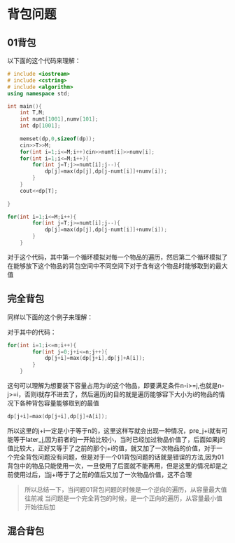 # 背包问题
## 01背包
以下面的这个代码来理解：

```c++
# include <iostream>
# include <cstring>
# include <algorithm>
using namespace std;

int main(){
	int T,M;
	int numt[1001],numv[101];
	int dp[1001]; 
	 
	memset(dp,0,sizeof(dp)); 
	cin>>T>>M;
	for(int i=1;i<=M;i++)cin>>numt[i]>>numv[i];
	for(int i=1;i<=M;i++){
		for(int j=T;j>=numt[i];j--){
			dp[j]=max(dp[j],dp[j-numt[i]]+numv[i]);
		}
	}
	cout<<dp[T];
	
}
```
```c++
for(int i=1;i<=M;i++){
		for(int j=T;j>=numt[i];j--){
			dp[j]=max(dp[j],dp[j-numt[i]]+numv[i]);
		}
	}
```
对于这个代码，其中第一个循环模拟对每一个物品的遍历，然后第二个循环模拟了在能够放下这个物品的背包空间中不同空间下对于含有这个物品时能够取到的最大值





## 完全背包

同样以下面的这个例子来理解：


对于其中的代码：
```c++
for(int i=1;i<=m;i++){
		for(int j=0;j+i<=n;j++){
			dp[j+i]=max(dp[j+i],dp[j]+A[i]);
		}
	}
```
这句可以理解为想要装下容量占用为i的这个物品，即要满足条件n-i>=j,也就是n-j>=i，否则i就存不进去了，然后遍历j的目的就是遍历能够容下大小为i的物品的情况下各种背包容量能够取到的最值

```c++
dp[j+i]=max(dp[j+i],dp[j]+A[i]);
```

所以这里的j+i一定是小于等于n的，这里这样写就会出现一种情况，pre_j+i就有可能等于later_j,因为前者的j一开始比较小，当时已经加过物品价值了，后面如果j的值比较大，正好又等于了之前的那个j+i的值，就又加了一次物品的价值，对于一个完全背包问题没有问题，但是对于一个01背包问题的话就是错误的方法,因为01背包中的物品只能使用一次，一旦使用了后面就不能再用，但是这里的情况却是之前使用过后，当j+i等于了之前的值后又加了一次物品价值，这不合理


>所以总结一下，当问题01背包问题的时候是一个逆向的遍历，从容量最大值往前减
当问题是一个完全背包的时候，是一个正向的遍历，从容量最小值开始往后加

## 混合背包